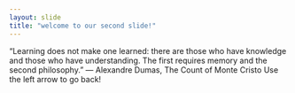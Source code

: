 ```yaml
---
layout: slide
title: "welcome to our second slide!"
---
```

“Learning does not make one learned: there are those who have knowledge and those who have understanding. The first requires memory and the second philosophy.”
― Alexandre Dumas, The Count of Monte Cristo
Use the left arrow to go back!
